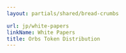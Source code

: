 ```yaml
---
layout: partials/shared/bread-crumbs

url: jp/white-papers
linkName: White Papers
title: Orbs Token Distribution
---
```

